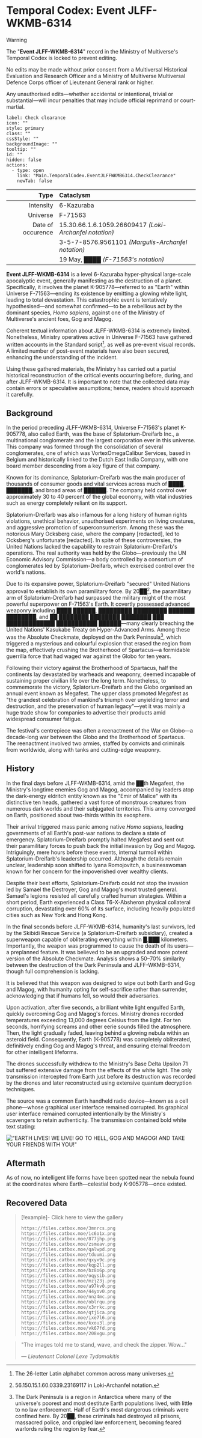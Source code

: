 # Temporal Codex: Event JLFF-WKMB-6314

> [!warning]
> The "**Event JLFF-WKMB-6314**" record in the Ministry of Multiverse's Temporal Codex is locked to prevent editing.
> 
> No edits may be made without prior consent from a Multiversal Historical Evaluation and Research Officer and a Ministry of Multiverse Multiversal Defence Corps officer of Lieutenant General rank or higher.
> 
> Any unauthorised edits—whether accidental or intentional, trivial or substantial—will incur penalties that may include official reprimand or court-martial.
> 
> ```meta-bind-button
> label: Check clearance
> icon: ""
> style: primary
> class: ""
> cssStyle: ""
> backgroundImage: ""
> tooltip: ""
> id: ""
> hidden: false
> actions:
>   - type: open
>     link: "Main.TemporalCodex.EventJLFFWKMB6314.CheckClearance"
>     newTab: false
> ```

|              Type | Cataclysm                                              |
| -----------------:|:------------------------------------------------------ |
|         Intensity | 6-Kazuraba                                             |
|          Universe | F-71563                                                |
| Date of occurence | 15.30.66.1.6.1059.26609417 *(Loki-Archanfel notation)* |
|                   | 3-5-7-8576.9561101 *(Margulis-Archanfel notation)*     |
|                   | 19 May, ████ *(F-71563's notation)*                    |

**Event JLFF-WKMB-6314** is a level 6-Kazuraba hyper-physical large-scale apocalyptic event, generally manifesting as the destruction of a planet. Specifically, it involves the planet K-905778—referred to as "Earth" within Universe F-71563—ending its existence by emitting a glowing white light, leading to total devastation. This catastrophic event is tentatively hypothesised—and somewhat confirmed—to be a rebellious act by the dominant species, *Homo sapiens*, against one of the Ministry of Multiverse's ancient foes, Gog and Magog.

Coherent textual information about JLFF-WKMB-6314 is extremely limited. Nonetheless, Ministry operatives active in Universe F-71563 have gathered written accounts in the Standard script[^1], as well as pre-event visual records. A limited number of post-event materials have also been secured, enhancing the understanding of the incident.

Using these gathered materials, the Ministry has carried out a partial historical reconstruction of the critical events occurring before, during, and after JLFF-WKMB-6314. It is important to note that the collected data may contain errors or speculative assumptions; hence, readers should approach it carefully.

## Background

In the period preceding JLFF-WKMB-6314, Universe F-71563's planet K-905778, also called Earth, was the base of Splatorium-Dreifarb Inc., a multinational conglomerate and the largest corporation ever in this universe. This company was formed through the consolidation of several conglomerates, one of which was VortexOmegaCalibur Services, based in Belgium and historically linked to the Dutch East India Company, with one board member descending from a key figure of that company.

Known for its dominance, Splatorium-Dreifarb was the main producer of thousands of consumer goods and vital services across much of ████, ███████, and broad areas of ██████. The company held control over approximately 30 to 40 percent of the global economy, with vital industries such as energy completely reliant on its support.

Splatorium-Dreifarb was also infamous for a long history of human rights violations, unethical behavior, unauthorised experiments on living creatures, and aggressive promotion of superconsumerism. Among these was the notorious Mary Ocksberg case, where the company \[redacted], led to Ocksberg's unfortunate \[redacted]. In spite of these controversies, the United Nations lacked the capability to restrain Splatorium-Dreifarb's operations. The real authority was held by the Globo—previously the UN Economic Advisory Commission—a body controlled by a consortium of conglomerates led by Splatorium-Dreifarb, which exercised control over the world's nations.

Due to its expansive power, Splatorium-Dreifarb "secured" United Nations approval to establish its own paramilitary force. By 20██[^2], the paramilitary arm of Splatorium-Dreifarb had surpassed the military might of the most powerful superpower on F-71563's Earth. It covertly possessed advanced weaponry including ████ ██████, █████████ █████████ ███████ ████████, and ██ ████████ ████████ ████████ ███ █████████████ ███████████ ██████—many clearly breaching the United Nations' Kasukabe Treaty on Hyper-Advanced Arms. Among these was the Absolute Checkmate, deployed on the Dark Peninsula[^3], which triggered a mysterious and colourful explosion that erased the region from the map, effectively crushing the Brotherhood of Spartacus—a formidable guerrilla force that had waged war against the Globo for ten years.

Following their victory against the Brotherhood of Spartacus, half the continents lay devastated by warheads and weaponry, deemed incapable of sustaining proper civilian life over the long term. Nonetheless, to commemorate the victory, Splatorium-Dreifarb and the Globo organised an annual event known as Megafest. The upper class promoted Megafest as "the grandest celebration of mankind's triumph over unyielding terror and destruction, and the preservation of human legacy"—yet it was mainly a huge trade show for companies to advertise their products amid widespread consumer fatigue.

The festival's centrepiece was often a reenactment of the War on Globo—a decade-long war between the Globo and the Brotherhood of Spartacus. The reenactment involved two armies, staffed by convicts and criminals from worldwide, along with tanks and cutting-edge weaponry.

## History

In the final days before JLFF-WKMB-6314, amid the ██th Megafest, the Ministry's longtime enemies Gog and Magog, accompanied by leaders atop the dark-energy eldritch entity known as the "Emir of Malice" with its distinctive ten heads, gathered a vast force of monstrous creatures from numerous dark worlds and their subjugated territories. This army converged on Earth, positioned about two-thirds within its exosphere.

Their arrival triggered mass panic among native *Homo sapiens*, leading governments of all Earth's post-war nations to declare a state of emergency. Splatorium-Dreifarb promptly halted Megafest and sent out their paramilitary forces to push back the initial invasion by Gog and Magog. Intriguingly, mere hours before these events, internal turmoil within Splatorium-Dreifarb's leadership occurred. Although the details remain unclear, leadership soon shifted to Iyana Romojovitch, a businesswoman known for her concern for the impoverished over wealthy clients.

Despite their best efforts, Splatorium-Dreifarb could not stop the invasion led by Samael the Destroyer, Gog and Magog's most trusted general. Samael's legions resisted all carefully crafted human strategies. Within a short period, Earth experienced a Class T6-X-Absheron physical collateral corruption, devastating over 60% of its surface, including heavily populated cities such as New York and Hong Kong.

In the final seconds before JLFF-WKMB-6314, humanity's last survivors, led by the Skibidi Rescue Service (a Splatorium-Dreifarb subsidiary), created a superweapon capable of obliterating everything within █,███ kilometers. Importantly, the weapon was programmed to cause the death of its users—a preplanned feature. It was believed to be an upgraded and more potent version of the Absolute Checkmate. Analysis shows a 50–70% similarity between the destruction of the Dark Peninsula and JLFF-WKMB-6314, though full comprehension is lacking.

It is believed that this weapon was designed to wipe out both Earth and Gog and Magog, with humanity opting for self-sacrifice rather than surrender, acknowledging that if humans fell, so would their adversaries.

Upon activation, after five seconds, a brilliant white light engulfed Earth, quickly overcoming Gog and Magog's forces. Ministry drones recorded temperatures exceeding 13,000 degrees Celsius from the light. For ten seconds, horrifying screams and other eerie sounds filled the atmosphere. Then, the light gradually faded, leaving behind a glowing nebula within an asteroid field. Consequently, Earth (K-905778) was completely obliterated, definitively ending Gog and Magog's threat, and ensuring eternal freedom for other intelligent lifeforms.

The drones successfully withdrew to the Ministry's Base Delta Upsilon 71 but suffered extensive damage from the effects of the white light. The only transmission intercepted from Earth just before its destruction was recorded by the drones and later reconstructed using extensive quantum decryption techniques.

The source was a common Earth handheld radio device—known as a cell phone—whose graphical user interface remained corrupted. Its graphical user interface remained corrupted intentionally by the Ministry's scavengers to retain authenticity. The transmission contained bold white text stating:

!["EARTH LIVES! WE LIVE! GO TO HELL, GOG AND MAGOG! AND TAKE YOUR FRIENDS WITH YOU!"](https://files.catbox.moe/208xgu.png)

## Aftermath

As of now, no intelligent life forms have been spotted near the nebula found at the coordinates where Earth—celestial body K-905778—once existed.

## Recovered Data

> [!example]- Click here to view the gallery
> ```litegal
> https://files.catbox.moe/3mnrcs.png
> https://files.catbox.moe/ic6o1x.png
> https://files.catbox.moe/877jhp.png
> https://files.catbox.moe/zsmeav.png
> https://files.catbox.moe/qalwpd.png
> https://files.catbox.moe/tduumi.png
> https://files.catbox.moe/qxyx9c.png
> https://files.catbox.moe/kqp2ll.png
> https://files.catbox.moe/bz8o6p.png
> https://files.catbox.moe/oqysib.png
> https://files.catbox.moe/mzj23j.png
> https://files.catbox.moe/a97kv0.png
> https://files.catbox.moe/44yov0.png
> https://files.catbox.moe/nnz4mc.png
> https://files.catbox.moe/oblrqu.png
> https://files.catbox.moe/x3rrkc.png
> https://files.catbox.moe/qtjica.png
> https://files.catbox.moe/ixe7l6.png
> https://files.catbox.moe/kxou3l.png
> https://files.catbox.moe/vk67fd.png
> https://files.catbox.moe/208xgu.png
> ```

> "The images told me to stand, wave, and check the zipper. Wow..."
> 
> *— Lieutenant Colonel Lexe Tydamakitis*

[^1]: The 26-letter Latin alphabet common across many universes.

[^2]: 56.150.15.1.60.0339.23169117 in Loki-Archanfel notation.

[^3]: The Dark Peninsula is a region in Antarctica where many of the universe's poorest and most destitute Earth populations lived, with little to no law enforcement. Half of Earth's most dangerous criminals were confined here. By 20██, these criminals had destroyed all prisons, massacred police, and crippled law enforcement, becoming feared warlords ruling the region by fear.

[^4]: 58.46.7.117.25.2298.14922993 in Loki-Archanfel notation.